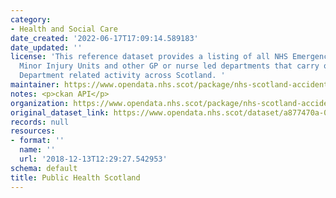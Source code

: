 ```yaml
---
category:
- Health and Social Care
date_created: '2022-06-17T17:09:14.589183'
date_updated: ''
license: 'This reference dataset provides a listing of all NHS Emergency Departments,
  Minor Injury Units and other GP or nurse led departments that carry out Emergency
  Department related activity across Scotland. '
maintainer: https://www.opendata.nhs.scot/package/nhs-scotland-accident-emergency-sites
notes: <p>ckan API</p>
organization: https://www.opendata.nhs.scot/package/nhs-scotland-accident-emergency-sites
original_dataset_link: https://www.opendata.nhs.scot/dataset/a877470a-06a9-492f-b9e8-992f758894d0/resource/1a4e3f48-3d9b-4769-80e9-3ef6d27852fe/download/hospital_site_list.csv
records: null
resources:
- format: ''
  name: ''
  url: '2018-12-13T12:29:27.542953'
schema: default
title: Public Health Scotland
---
```

